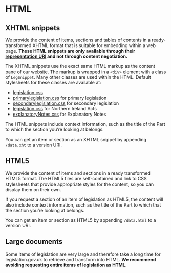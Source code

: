 
# HTML

## XHTML snippets

We provide the content of items, sections and tables of contents in a ready-transformed XHTML format that is suitable for embedding within a web page. **These HTML snippets are only available through their [representation URI](../model/uris/reference.md#representation-uris) and not through content negotiation.** 

The XHTML snippets use the exact same HTML markup as the content pane of our website. The markup is wrapped in a `<div>` element with a class of `LegSnippet`. Many other classes are used within the HTML. Default stylesheets for these classes are available at:

*   [legislation.css](https://www.legislation.gov.uk/styles/legislation.css)
*   [primarylegislation.css](https://www.legislation.gov.uk/styles/primarylegislation.css) for primary legislation
*   [secondarylegislation.css](https://www.legislation.gov.uk/styles/secondarylegislation.css) for secondary legislation
*   [legislation.css](https://www.legislation.gov.uk/styles/legislation.css) for Northern Ireland Acts
*   [explanatoryNotes.css](https://www.legislation.gov.uk/styles/explanatoryNotes.css) for Explanatory Notes

The HTML snippets include context information, such as the title of the Part to which the section you’re looking at belongs.

You can get an item or section as an XHTML snippet by appending `/data.xht` to a version URI.

## HTML5

We provide the content of items and sections in a ready transformed HTML5 format. The HTML5 files are self-contained and link to CSS stylesheets that provide appropriate styles for the content, so you can display them on their own.

If you request a section of an item of legislation as HTML5, the content will also include context information, such as the title of the Part to which that the section you’re looking at belongs.

You can get an item or section as HTML5 by appending `/data.html` to a version URI.

## Large documents

Some items of legislation are very large and therefore take a long time for legislation.gov.uk to retrieve and transform into HTML. **We recommend avoiding requesting entire items of legislation as HTML.**
